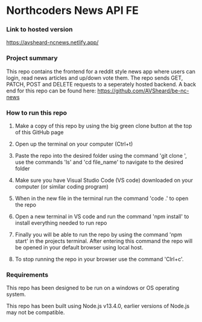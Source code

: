 # Northcoders News API FE

### Link to hosted version

https://avsheard-ncnews.netlify.app/

### Project summary

This repo contains the frontend for a reddit style news app where users can login, read news articles and up/down vote them. The repo sends GET, PATCH, POST and DELETE requests to a seperately hosted backend. A back end for this repo can be found here: https://github.com/AVSheard/be-nc-news

### How to run this repo

1. Make a copy of this repo by using the big green clone button at the top of this GitHub page

2. Open up the terminal on your computer (Ctrl+t)

3. Paste the repo into the desired folder using the command 'git clone <repo-url>', use the commands 'ls' and 'cd file_name' to navigate to the desired folder 

4. Make sure you have Visual Studio Code (VS code) downloaded on your computer (or similar coding program)

5. When in the new file in the terminal run the command 'code .' to open the repo

6. Open a new terminal in VS code and run the command 'npm install' to install everything needed to run repo

7. Finally you will be able to run the repo by using the command 'npm start' in the projects terminal. After entering this command the repo will be opened in your default browser using local host.

8. To stop running the repo in your browser use the command 'Clrl+c'.

### Requirements

This repo has been designed to be run on a windows or OS operating system. 

This repo has been built using Node.js v13.4.0, earlier versions of Node.js may not be compatible.

